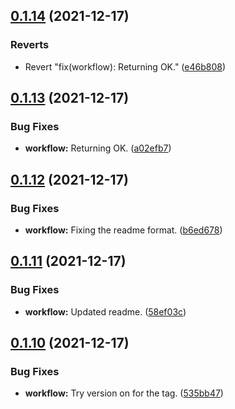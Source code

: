 ## [0.1.14](https://github.com/polinchw/hello-github-webhook/compare/v0.1.13...v0.1.14) (2021-12-17)


### Reverts

* Revert "fix(workflow): Returning OK." ([e46b808](https://github.com/polinchw/hello-github-webhook/commit/e46b8084f3f2ba77c07ae43d8ce84ae23cf3a6a9))



## [0.1.13](https://github.com/polinchw/hello-github-webhook/compare/v0.1.12...v0.1.13) (2021-12-17)


### Bug Fixes

* **workflow:** Returning OK. ([a02efb7](https://github.com/polinchw/hello-github-webhook/commit/a02efb79b80eda4bab11820d5e02e64d180d8b69))



## [0.1.12](https://github.com/polinchw/hello-github-webhook/compare/v0.1.11...v0.1.12) (2021-12-17)


### Bug Fixes

* **workflow:** Fixing the readme format. ([b6ed678](https://github.com/polinchw/hello-github-webhook/commit/b6ed678bb75ffba51207c579e7acb961774f11ba))



## [0.1.11](https://github.com/polinchw/hello-github-webhook/compare/v0.1.10...v0.1.11) (2021-12-17)


### Bug Fixes

* **workflow:** Updated readme. ([58ef03c](https://github.com/polinchw/hello-github-webhook/commit/58ef03cf1f745624131352bdbe9fb7508157868f))



## [0.1.10](https://github.com/polinchw/hello-github-webhook/compare/v0.1.9...v0.1.10) (2021-12-17)


### Bug Fixes

* **workflow:** Try version on for the tag. ([535bb47](https://github.com/polinchw/hello-github-webhook/commit/535bb4727f5005379f6124d392d7e7706a822de1))



